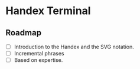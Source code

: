 # Handex Terminal

## Roadmap

* [ ] Introduction to the Handex and the SVG notation.
* [ ] Incremental phrases 
* [ ] Based on expertise.